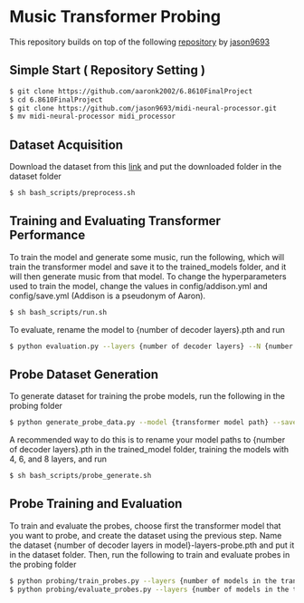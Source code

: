# Music Transformer Probing

This repository builds on top of the following [repository](https://github.com/jason9693/MusicTransformer-pytorch.git) by [jason9693](https://github.com/jason9693)

## Simple Start ( Repository Setting )

```bash
$ git clone https://github.com/aaronk2002/6.8610FinalProject
$ cd 6.8610FinalProject
$ git clone https://github.com/jason9693/midi-neural-processor.git
$ mv midi-neural-processor midi_processor
```



## Dataset Acquisition

Download the dataset from this [link](https://www.kaggle.com/datasets/kritanjalijain/maestropianomidi/) and put the downloaded folder in the dataset folder

```bash
$ sh bash_scripts/preprocess.sh
```



## Training and Evaluating Transformer Performance

To train the model and generate some music, run the following, which will train the transformer model and save it to the trained_models folder, and it will then generate music from that model. To change the hyperparameters used to train the model, change the values in config/addison.yml and config/save.yml (Addison is a pseudonym of Aaron).

```bash
$ sh bash_scripts/run.sh
```

To evaluate, rename the model to {number of decoder layers}.pth and run

```bash
$ python evaluation.py --layers {number of decoder layers} --N {number of samples per batches} --M {number of batches}
```



## Probe Dataset Generation

To generate dataset for training the probe models, run the following in the probing folder

```bash
$ python generate_probe_data.py --model {transformer model path} --save {dataset save path}
```

A recommended way to do this is to rename your model paths to {number of decoder layers}.pth in the trained_model folder, training the models with 4, 6, and 8 layers, and run

```bash
$ sh bash_scripts/probe_generate.sh
```



## Probe Training and Evaluation

To train and evaluate the probes, choose first the transformer model that you want to probe, and create the dataset using the previous step. Name the dataset {number of decoder layers in model}-layers-probe.pth and put it in the dataset folder. Then, run the following to train and evaluate probes in the probing folder

```bash
$ python probing/train_probes.py --layers {number of models in the transformer} --task {type of task: control, key, or composer} --lr {learning rate} --epochs {number of epochs}
$ python probing/evaluate_probes.py --layers {number of models in the transformer} --task {type of task: control, key, or composer} --lr {learning rate} --epochs {number of epochs}
```
